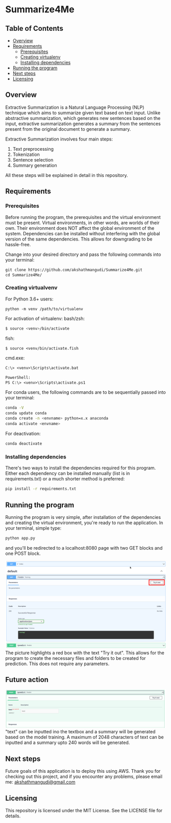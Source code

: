 # Summarize4Me

## Table of Contents
* <a href="https://github.com/akshathmangudi/Summarize4Me#overview">Overview</a>
* <a href="https://github.com/akshathmangudi/Summarize4Me#requirements">Requirements</a> 
  * <a href="https://github.com/akshathmangudi/Summarize4Me#prerequisites">Prerequisites</a>
  * <a href="https://github.com/akshathmangudi/Summarize4Me#creating-virtualvenv">Creating virtualenv</a>
  * <a href="https://github.com/akshathmangudi/Summarize4Me#installing-dependencies">Installing dependencies</a>
* <a href="https://github.com/akshathmangudi/Summarize4Me#running-the-program">Running the program</a>
* <a href="https://github.com/akshathmangudi/Summarize4Me#next-steps">Next steps</a>
* <a href="https://github.com/akshathmangudi/Summarize4Me#license">Licensing</a>

## Overview
Extractive Summarization is a Natural Language Processing (NLP) technique which aims to summarize given text based on 
text input. Unlike abstractive summarization, which generates new sentences based on the input, extractive summarization
generates a summary from the sentences present from the original document to generate a summary. 

Extractive Summarization involves four main steps: 
1. Text preprocessing
2. Tokenization
3. Sentence selection
4. Summary generation

All these steps will be explained in detail in this repository. 

## Requirements
### Prerequisites
Before running the program, the prerequisites and the virtual environment must be present. 
Virtual environments, in other words, are worlds of their own. Their environment does NOT affect the 
global environment of the system. Dependencies can be installed without interfering with the global version of 
the same dependencies. This allows for downgrading to be hassle-free.

Change into your desired directory and pass the following commands into your terminal: 
```shell
git clone https://github.com/akshathmangudi/Summarize4Me.git
cd Summarize4Me/
```
### Creating virtualvenv
For Python 3.6+ users: 
```shell
python -m venv /path/to/virtualenv
```
For activation of virtualenv:
bash/zsh: 
```bash 
$ source <venv>/bin/activate
```
fish: 
```shell
$ source <venv/bin/activate.fish
```
cmd.exe: 
```shell
C:\> <venv>\Scripts\activate.bat
```
```shell
PowerShell: 
PS C:\> <venv>\Scripts\activate.ps1
```
For conda users, the following commands are to be sequentially passed into your terminal: 

```bash
conda -V
conda update conda
conda create -n <envname> python=x.x anaconda
conda activate <envname>
```
For deactivation: 
```bash
conda deactivate
```
### Installing dependencies
There's two ways to install the dependencies required for this program. Either each dependency can be 
installed manually (list is in requirements.txt) or a much shorter method is preferred: 
```bash
pip install -r requirements.txt
```
## Running the program
Running the program is very simple, after installation of the dependencies and creating the virtual environment, 
you're ready to run the application. In your terminal, simple type: 
```bash
python app.py
``` 
and you'll be redirected to a localhost:8080 page with two GET blocks and one POST block.

![The website has a red box highlighted](pic/train.png)
The picture highlights a red box with the text "Try it out". This allows for the program to create the necessary 
files and folders to be created for prediction. This does not require any parameters.
## Future action
![The website showing the Test section](pic/test.png)
"text" can be inputted ino the textbox and a summary will be generated based on the model training. A maximum of 
2048 characters of text can be inputted and a summary upto 240 words will be generated. 

## Next steps
Future goals of this application is to deploy this using AWS. Thank you for checking out this project, and if 
you encounter any problems, please email me: akshathmangudi@gmail.com

## Licensing
This repository is licensed under the MIT License. See the LICENSE file for details.
